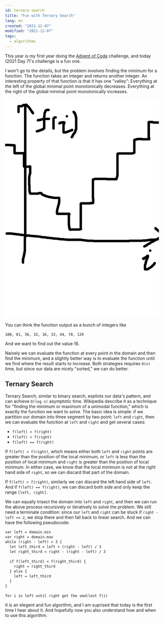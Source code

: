```yaml
---
id: ternary-search
title: "Fun with Ternary Search"
lang: en
created: "2021-12-07"
modified: "2021-12-07"
tags:
  - algorithms
---
```


This year is my first year doing the [Advent of Code](https://adventofcode.com/2021) challenge, and today (2021 Day 7)'s challenge is a fun one.

<!-- end -->

I won't go to the details, but the problem involves finding the minimum for a function. The function takes an integer and returns another integer. An interesting property of that function is that it has one "valley": Everything at the left of the global minimal point monotonically decreases. Everything at the right of the global minimal point monotonically increases.

<div class="right-image-container">
  <img src="function.png" alt="An illustration of the function we want to optimize" />
</div>

You can think the function output as a bunch of integers like

```
100, 81, 56, 32, 16, 33, 44, 78, 129
```

And we want to find out the value 16.

Naively we can evaluate the function at every point in the domain and then find the minimum,
and a slightly better way is to evaluate the function until we find where the result starts to increase.
Both strategies requires `O(n)` time, but since our data are nicely "sorted," we can do better.

## Ternary Search

Ternary Search, similar to binary search, expliots our data's pattern, and can achieve `O(log n)` asymptotic time.
Wikipedia describe it as a technique for "finding the minimum or maximum of a unimodal function," which is exactly the function we want to solve. The basic idea is simple: if we partition our domain into three segment by two point: `left` and `right`, then we can evaluate the function at `left` and `right` and get several cases:

- `f(left) < f(right)`
- `f(left) > f(right)`
- `f(left) == f(right)`

If `f(left) < f(right)`, which means either both `left` and `right` points are greater than the position of the local minimum, or `left` is less than the position of local minimum and `right` is greater than the position of local minimum. In either case, we know that the local minimum is not at the right hand side of `right`, so we can discard that part of the domain.

If `f(left) > f(right)`, similarly we can discard the left hand side of `left`. And if `f(left) == f(right)`, we can discard both side and only keep the range `[left, right]`.

We can equally trisect the domain into `left` and `right`, and then we can run the above process recursively or iteratively to solve the problem. We still need a terminate condition: since our `left` and `right` can be stuck if `right - left <= 2`, we stop there and then fall back to linear search. And we can have the following pseudocode:

```
var left = domain.min
var right = domain.max
while (right - left) > 3 {
  let left_third = left + (right - left) / 3
  let right_third = right - (right - left) / 3

  if f(left_third) < f(right_third) {
    right = right_third
  } else {
    left = left_third
  }
}

for i in left until right get the smallest f(i)
```

It is an elegent and fun algorithm, and I am suprised that today is the first time I hear about it.
And hopefully now you also understand how and when to use this algorithm.
